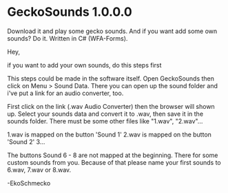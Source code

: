 # GeckoSounds 1.0.0.0
Download it and play some gecko sounds. And if you want add some own sounds? Do it. Written in C# (WFA-Forms).

Hey,

if you want to add your own sounds, do this steps first

This steps could be made in the software itself. Open GeckoSounds then click on Menu > Sound Data. There you can open up the sound folder 
and i've put a link for an audio converter, too. 

First click on the link (.wav Audio Converter) then the browser will shown up. Select your sounds data and convert it to .wav, then 
save it in the sounds folder. There must be some other files like "1.wav", "2.wav"... 

1.wav is mapped on the button 'Sound 1'
2.wav is mapped on the button 'Sound 2'
3...

The buttons Sound 6 - 8 are not mapped at the beginning. There for some custom sounds from you.
Because of that please name your first sounds to 6.wav, 7.wav or 8.wav.

-EkoSchmecko


